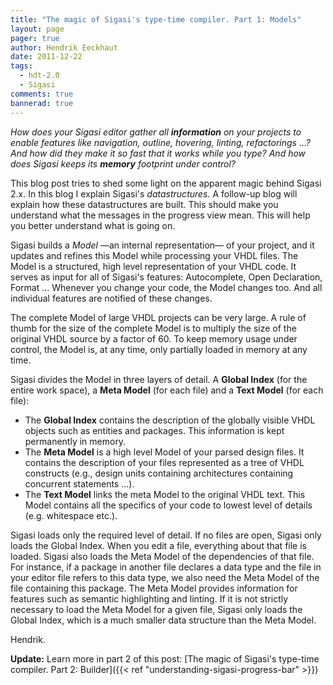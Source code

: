 ```yaml
---
title: "The magic of Sigasi's type-time compiler. Part 1: Models"
layout: page 
pager: true
author: Hendrik Eeckhaut
date: 2011-12-22
tags: 
  - hdt-2.0
  - Sigasi
comments: true
bannerad: true
---
```


_How does your Sigasi editor gather all **information** on your projects to enable features like navigation, outline, hovering, linting, refactorings ...? And how did they make it so *fast* that it works while you type? And how does Sigasi keeps its **memory** footprint under control?_

This blog post tries to shed some light on the apparent magic behind Sigasi 2.x. In this blog I explain Sigasi's *datastructures*. A follow-up blog will explain how these datastructures are built. This should make you understand what the messages in the progress view mean. This will help you better understand what is going on.

Sigasi builds a *Model* —an internal representation— of your project, and it updates and refines this Model while processing your VHDL files. The Model is a structured, high level representation of your VHDL code. It serves as input for all of Sigasi's features: Autocomplete, Open Declaration, Format ... Whenever you change your code, the Model changes too. And all individual features are notified of these changes.

The complete Model of large VHDL projects can be very large.  A rule of thumb for the size of the complete Model is to multiply the size of the original VHDL source by a factor of 60.  To keep memory usage under control, the Model is, at any time, only partially loaded in memory at any time.

Sigasi divides the Model in three layers of detail. A **Global Index** (for the entire work space), a **Meta Model** (for each file) and a **Text Model** (for each file):

* The **Global Index** contains the description of the globally visible VHDL objects such as entities and packages. This information is kept permanently in memory.
* The **Meta Model** is a high level Model of your parsed design files. It contains the description of your files represented as a tree of VHDL constructs (e.g., design units containing architectures containing concurrent statements ...).  
* The **Text Model** links the meta Model to the original VHDL text. This Model contains all the specifics of your code to lowest level of details (e.g. whitespace etc.).  

Sigasi loads only the required level of detail. If no files are open, Sigasi only loads the Global Index. When you edit a file, everything about that file is loaded. Sigasi also loads the Meta Model of the dependencies of that file. For instance, if a package in another file declares a data type and the file in your editor file refers to this data type, we also need the Meta Model of the file containing this package. The Meta Model provides information for features such as semantic highlighting and linting. If it is not strictly necessary to load the Meta Model for a given file, Sigasi only loads the Global Index, which is a much smaller data structure than the Meta Model.

Hendrik.

**Update:** Learn more in part 2 of this post: [The magic of Sigasi's type-time compiler. Part 2: Builder]({{< ref "understanding-sigasi-progress-bar" >}})